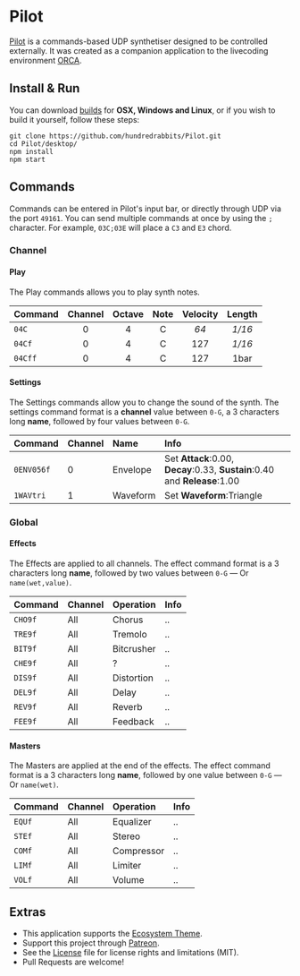 # Pilot

[Pilot](http://wiki.xxiivv.com/Pilot) is a commands-based UDP synthetiser designed to be controlled externally. It was created as a companion application to the livecoding environment [ORCA](https://hundredrabbits.itch.io/orca).

## Install & Run

You can download [builds](https://hundredrabbits.itch.io/pilot) for **OSX, Windows and Linux**, or if you wish to build it yourself, follow these steps:

```
git clone https://github.com/hundredrabbits/Pilot.git
cd Pilot/desktop/
npm install
npm start
```

## Commands

Commands can be entered in Pilot's input bar, or directly through UDP via the port `49161`. You can send multiple commands at once by using the `;` character. For example, `03C;03E` will place a `C3` and `E3` chord.

### Channel

#### Play

The Play commands allows you to play synth notes.

| Command  | Channel | Octave | Note | Velocity | Length |
| :-       | :-:     | :-:    | :-:  | :-:      | :-:    |
| `04C`    | 0       | 4      | C    | _64_     | _1/16_ |
| `04Cf`   | 0       | 4      | C    | 127      | _1/16_ |
| `04Cff`  | 0       | 4      | C    | 127      | 1bar   |

#### Settings

The Settings commands allow you to change the sound of the synth. The settings command format is a **channel** value between `0-G`, a 3 characters long **name**, followed by four values between `0-G`.

| Command     | Channel      | Name       | Info |
| :-          | :-           | :-         | :-   |                    
| `0ENV056f`  | 0            | Envelope   | Set **Attack**:0.00, **Decay**:0.33, **Sustain**:0.40 and **Release**:1.00 |
| `1WAVtri `  | 1            | Waveform   | Set **Waveform**:Triangle |

### Global

#### Effects

The Effects are applied to all channels. The effect command format is a 3 characters long **name**, followed by two values between `0-G` — Or `name(wet,value)`.

| Command     | Channel      | Operation  | Info |
| :-          | :-           | :-         | :-   |
| `CHO9f`     | All          | Chorus     | ..   |
| `TRE9f`     | All          | Tremolo    | ..   |
| `BIT9f`     | All          | Bitcrusher | ..   |
| `CHE9f`     | All          | ?          | ..   |
| `DIS9f`     | All          | Distortion | ..   |
| `DEL9f`     | All          | Delay      | ..   |
| `REV9f`     | All          | Reverb     | ..   |
| `FEE9f`     | All          | Feedback   | ..   |

#### Masters

The Masters are applied at the end of the effects. The effect command format is a 3 characters long **name**, followed by one value between `0-G` — Or `name(wet)`.

| Command     | Channel      | Operation  | Info |
| :-          | :-           | :-         | :-   |
| `EQUf`      | All          | Equalizer  | ..   | 
| `STEf`      | All          | Stereo     | ..   | 
| `COMf`      | All          | Compressor | ..   | 
| `LIMf`      | All          | Limiter    | ..   | 
| `VOLf`      | All          | Volume     | ..   | 

## Extras

- This application supports the [Ecosystem Theme](https://github.com/hundredrabbits/Themes).
- Support this project through [Patreon](https://patreon.com/100).
- See the [License](LICENSE.md) file for license rights and limitations (MIT).
- Pull Requests are welcome!
